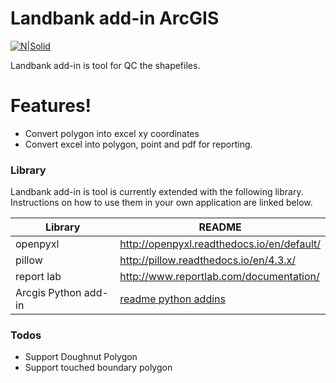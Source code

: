 # Landbank add-in ArcGIS

[![N|Solid](http://resources.arcgis.com/en/shared/rc/images/logo-esri.png)](https://nodesource.com/products/nsolid)

Landbank add-in is tool for QC the shapefiles.

# Features!

  - Convert polygon into excel xy coordinates
  - Convert excel into polygon, point and pdf for reporting.

### Library

Landbank add-in is tool is currently extended with the following library. Instructions on how to use them in your own application are linked below.

| Library | README |
| --- | --- |
| openpyxl | http://openpyxl.readthedocs.io/en/default/ |
| pillow | http://pillow.readthedocs.io/en/4.3.x/ |
| report lab |http://www.reportlab.com/documentation/ |
| Arcgis Python add-in | [readme python addins](http://desktop.arcgis.com/en/arcmap/latest/analyze/python-addins/creating-an-add-in-tool.htm) |



### Todos

 - Support Doughnut Polygon
 - Support touched boundary polygon




